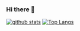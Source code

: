 ### Hi there 👋

<!--
**suyeoniii/suyeoniii** is a ✨ _special_ ✨ repository because its `README.md` (this file) appears on your GitHub profile.

Here are some ideas to get you started:

- 🔭 I’m currently working on ...
- 🌱 I’m currently learning ...
- 👯 I’m looking to collaborate on ...
- 🤔 I’m looking for help with ...
- 💬 Ask me about ...
- 📫 How to reach me: ...
- 😄 Pronouns: ...
- ⚡ Fun fact: ...
-->

[![github stats](https://github-readme-stats.vercel.app/api?username=suyeoniii&show_icons=true&hide_border=true)](https://github.com/suyeoniii)
[![Top Langs](https://github-readme-stats.vercel.app/api/top-langs/?username=suyeoniii&layout=compact)](https://github.com/suyeoniii)

